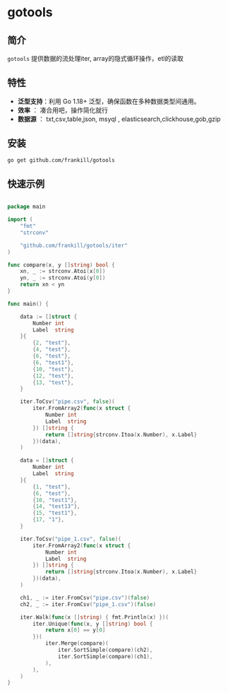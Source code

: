 # gotools

## 简介

`gotools` 提供数据的流处理iter, array的隐式循环操作，etl的读取  

## 特性

- **泛型支持**：利用 Go 1.18+ 泛型，确保函数在多种数据类型间通用。
- **效率** ： 凑合用吧，操作简化就行
- **数据源** ： txt,csv,table,json, msyql , elasticsearch,clickhouse,gob,gzip

## 安装
```bash
go get github.com/frankill/gotools
```

## 快速示例

```go

package main

import (
	"fmt"
	"strconv"

	"github.com/frankill/gotools/iter"
)

func compare(x, y []string) bool {
	xn, _ := strconv.Atoi(x[0])
	yn, _ := strconv.Atoi(y[0])
	return xn < yn
}

func main() {

	data := []struct {
		Number int
		Label  string
	}{
		{2, "test"},
		{4, "test"},
		{6, "test"},
		{6, "test1"},
		{10, "test"},
		{12, "test"},
		{13, "test"},
	}

	iter.ToCsv("pipe.csv", false)(
		iter.FromArray2(func(x struct {
			Number int
			Label  string
		}) []string {
			return []string{strconv.Itoa(x.Number), x.Label}
		})(data),
	)

	data = []struct {
		Number int
		Label  string
	}{
		{1, "test"},
		{6, "test"},
		{10, "test1"},
		{14, "test13"},
		{15, "test1"},
		{17, "1"},
	}

	iter.ToCsv("pipe_1.csv", false)(
		iter.FromArray2(func(x struct {
			Number int
			Label  string
		}) []string {
			return []string{strconv.Itoa(x.Number), x.Label}
		})(data),
	)

	ch1, _ := iter.FromCsv("pipe.csv")(false)
	ch2, _ := iter.FromCsv("pipe_1.csv")(false)

	iter.Walk(func(x []string) { fmt.Println(x) })(
		iter.Unique(func(x, y []string) bool {
			return x[0] == y[0]
		})(
			iter.Merge(compare)(
				iter.SortSimple(compare)(ch2),
				iter.SortSimple(compare)(ch1),
			),
		),
	)
}




```
 

 